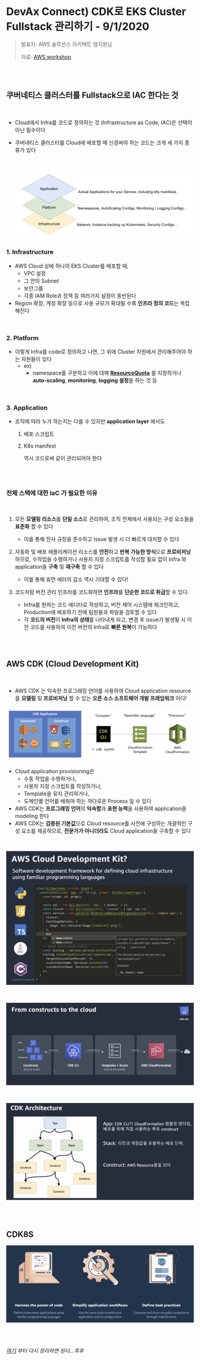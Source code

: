# DevAx Connect) CDK로 EKS Cluster Fullstack 관리하기 - 9/1/2020

> 발표자: AWS 솔루션스 아키텍트 염지원님
>
> 자료: [AWS workshop](http://demogo-multiregion-eks.s3-website.ap-northeast-2.amazonaws.com/ko/10-intro/100-for-whom/)

<br>

<br>

## 쿠버네티스 클러스터를 Fullstack으로 IAC 한다는 것

<br>

- Cloud에서 Infra를 코드로 정의하는 것 (Infrastructure as Code, IAC)은 선택이 아닌 필수이다

- 쿠버네티스 클러스터를 Cloud에 배포할 때 신경써야 하는 코드는 크게 세 가지 종류가 있다

  <br>

  ![image-20200902163604957](../../images/image-20200902163604957.png)

### 1. Infrastructure

- AWS Cloud 상에 하나의 EKS Cluster를 배포할 때, 
  - VPC 설정
  - 그 안의 Subnet 
  - 보안그룹
  - 각종 IAM Role과 정책 등 여러가지 설정이 동반된다
- Region 확장, 계정 확장 등으로 사용 규모가 확대될 수록 **인프라 정의 코드**는 복잡해진다

<br>

### 2. Platform

- 이렇게 Infra를 code로 정의하고 나면, 그 위에 Cluster 차원에서 관리해주어야 하는 자원들이 있다
  - ex)
    - namespace를 구분하고 이에 대해 **[ResourceQuota](https://kubernetes.io/docs/concepts/policy/resource-quotas/)** 를 지정하거나 **auto-scaling**, **monitoring**, **logging 설정**을 하는 것 등

<br>

### 3. Application

- 조직에 따라 누가 하는지는 다를 수 있지만 **application layer** 에서도

  1. 배포 스크립트

  2. K8s manifest 

     역시 코드로써 같이 관리되어야 한다



<br>

<br>

### 전체 스택에 대한 IaC 가 필요한 이유

<br>

1. 모든 **모델링 리소스**를 **단일 소스**로 관리하여, 조직 전체에서 사용되는 구성 요소들을 **표준화** 할 수 있다 
   - 이를 통해 전사 규정을 준수하고 Issue 발생 시 더 빠르게 대처할 수 있다
2. 자동화 및 배포 애플리케이션 리소스를 **안전**하고 **반복 가능한 방식**으로 **프로비저닝**하므로, 수작업을 수행하거나 사용자 지정 스크립트를 작성할 필요 없이 Infra 와 application을 **구축** 및 **재구축** 할 수 있다
   - 이를 통해 휴먼 에러의 감소 역시 기대할 수 있다!

3. 코드처럼 버전 관리 인프라를 코드화하면 **인프라**를 **단순한 코드로 취급**할 수 있다.
   - Infra를 원하는 코드 에디터로 작성하고, 버전 제어 시스템에 체크인하고, Production에 배포하기 전에 팀원들과 파일을 검토할 수 있다
   - 각 **코드의 버전**이 **Infra의 상태**를 나타내게 되고, 변경 후 issue가 발생될 시 이전 코드를 사용하여 이전 버전의 Infra로 **빠른 원복**이 가능하다 

<br>

<br>



## AWS CDK (Cloud Development Kit)

<br>

- AWS CDK 는 익숙한 프로그래밍 언어를 사용하여 Cloud application resource를 **모델링** 및 **프로비저닝** 할 수 있는 **오픈 소스 소프트웨어 개발 프레임워크** 이다!

![image-20200902165203533](../../images/image-20200902165203533.png)

- Cloud application provisioning은 
  - 수동 작업을 수행하거나,
  - 사용자 지정 스크립트를 작성하거나, 
  - Template을 유지 관리하거나,
  - 도메인별 언어를 배워야 하는 까다로운 Process 일 수 있다
- AWS CDK는 **프로그래밍 언어**의 **익숙함**과 **표현 능력**을 사용하여 application을 modeling 한다
- AWS CDK는 **검증된 기본값**으로 Cloud resource를 사전에 구성하는 개괄적인 구성 요소를 제공하므로, **전문가가 아니더라도** Cloud application을 구축할 수 있다

<br>









![image-20200901181114154](../../images/image-20200901181114154.png)

<br>

![image-20200901181134490](../../images/image-20200901181134490.png)

<br>

![image-20200901181820157](../../images/image-20200901181820157.png)

<br>

<br>

## CDK8S

![image-20200901190727794](../../images/image-20200901190727794.png)

<br>

<br>

*[여기](http://demogo-multiregion-eks.s3-website.ap-northeast-2.amazonaws.com/ko/10-intro/300-cdk/) 부터 다시 정리하면 된다...후후*